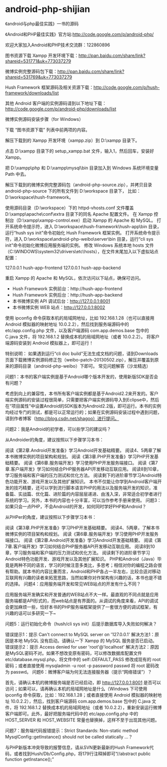 android-php-shijian
===================
《android与php最佳实践》一书的源码


《Android和PHP最佳实践》官方站:http://code.google.com/p/android-php/

欢迎大家加入Android和PHP技术交流群：122860896

图书资源下载
Xampp 开发环境下载：http://pan.baidu.com/share/link?shareid=531771&uk=773037279

微博实例完整源码包下载：http://pan.baidu.com/share/link?shareid=531769&uk=773037279

Hush Framework 框架源码及相关资源下载：http://code.google.com/p/hush-framework/downloads/list

其他 Android 客户端的实例源码请到以下地址下载：http://code.google.com/p/android-php/downloads/list

微博实例源码安装步骤（for Windows）

下载 “图书资源下载” 列表中前两项的内容。

解压下载到的 Xampp 开发环境（xampp.zip）到 D:\xampp 目录下。

点击 D:\xampp 目录下的 setup_xampp.bat 文件，输入1，然后回车，安装好 Xampp。

把 D:\xampp\php 和 D:\xampp\mysql\bin 目录加入到 Windows 系统环境变量 Path 中去。

解压下载到的微博实例完整源码包（android-php-source.zip），并拷贝目录 android-php-source 下的所有文件到 D:\workspace 目录下，
比如：D:\workspace\hush-framework。

使用源码目录（D:\workspace）下的 httpd-vhosts.conf 文件覆盖 D:\xampp\apache\conf\extra 目录下的同名 Apache 配置文件。
在 Xampp 控制台（D:\xampp\xampp-control.exe）启动 Xampp 的 Apache 和 MySQL。
打开系统命令提示符，进入 D:\workspace\hush-framework\hush-app\bin 目录，运行“hush sys init”命令初始化 Hush Framework 框架实例。
打开系统命令提示符，进入 D:\workspace\android-php-weibo\server\bin 目录，运行“cli sys init”命令初始化微博应用服务端的实例。
修改 Windows 系统本地 hosts 文件（C:\WINDOWS\system32\drivers\etc\hosts），在文件末尾加入以下虚拟站点配置：

127.0.0.1 hush-app-frontend
127.0.0.1 hush-app-backend

重启 Xampp 的 Apache 和 MySQL，依次访问以下站点，确保可访问。

 - Hush Framework 实例前台：http://hush-app-frontend   
 - Hush Framework 实例后台：http://hush-app-backend   
 - 本书微博实例 API 调试后台：http://127.0.0.1:8001   
 - 本书微博实例 WEB 站点：http://127.0.0.1:8002

使用 ipconfig 命令获取本机的局域网地址，比如 192.168.1.28（也可以直接用 Android 模拟器的映射地址 10.0.2.2），然后找到服务端源码中的 etc/app.config.php 文件，以及客户端源码 com.app.demos.base 包中的 C.java 文件，将 192.168.1.2 替换成本机的局域网地址（或者 10.0.2.2）。
将客户端源码安装到 Android 模拟器上，即可运行！

特别说明：
如果遇到运行“cli doc build”无法生成文档的问题，请到Downloads页面下载微博实例源码修正包（weibo-patch-20130502.zip），解压并覆盖到原来的源码目录（android-php-weibo）下即可。
常见问题解答（沙龙精选）

问题1：本书的客户端实例是基于Android哪个版本开发的，使用新版SDK是否会有问题？

考虑到向上的兼容性，本书所有客户端实例都是基于Android2.2来开发的。客户端实例源码的安装过程很简单，只需要把客户端实例源码导入到Eclipse中，然后在“项目属性”中设置Android的SDK版本为Android2.2版，即可运行。本书的实例均经过专门的测试，都是可以正常运行的；如果在实例源码安装过程中遇到问题，请到作者博客（http://blog.csdn.net/shagoo）进行提问。

问题2：我是Android的初学者，可以些学习的建议吗？

从Androider的角度，建议按照以下步骤学习本书：

 阅读《第2章.Android开发准备》学习Android开发基础精要。 阅读4、5两章了解本书微博实例的项目架构和规划。
 阅读《第3章.PHP开发准备》学习PHP开发基础精要。 阅读《第6章.服务端开发》学习使用PHP开发服务端接口。
 阅读《第7章.客户端开发》学习如何结合PHP服务器API开发移动互联应用。 阅读8到10章，学习服务端和客户端的压力测试和优化方法。
 阅读剩下的进阶章节学习Android特色功能开发、游戏开发以及其他扩展知识。
 本书不仅能让你学到Android客户端开发的技巧精要，还可以学到流行脚本语言PHP的用法以及服务端开发的知识，准备篇、实战篇、优化篇、进阶篇的内容层层递进、由浅入深，非常适合初学者进行系统的学习。另外，本书的内容也十分丰富，可以当作参考手册来使用。
 问题3：如果只会一点PHP，不会Android的开发，如何同时学好PHP和Android？

从PHPer的角度，建议按照以下步骤学习本书：

阅读《第3章.PHP开发准备》学习PHP开发基础精要。
阅读4、5两章，了解本书微博实例的项目架构和规划。
阅读《第6章.服务端开发》学习使用PHP开发服务端接口。
阅读《第2章.Android开发准备》学习Android开发基础精要。
阅读《第7章.客户端开发》学习如何结合PHP服务器API开发移动互联应用。
阅读8到10章，学习服务端和客户端的压力测试和优化方法。
阅读剩下的进阶章节学习Android特色功能开发、游戏开发以及其他扩展知识。
PHP和Android（Java）毕竟是两种不同的语言，学习的时候注意多类比，多思考；相信对你的编程之路会很有帮助。就本书的内容比重而言，Android和PHP各占一半左右，比较合适对移动互联网有兴趣的读者来拓宽思路，当然如果你对作架构有兴趣的话，本书也是不错的选择。
问题4：应用服务端开发和常见WEB站点的开发有什么不同？

应用服务端开发确实和开发普通的WEB站点不大一样。最直观的不同点就是应用服务端都是API形式的，而web站点是有界面的。从调试的角度来看，API的调试会更加麻烦一些，恰好本书的PHP服务端框架提供了一套很方便的调试框架，有兴趣的话可以多研究一下~

问题5：运行初始化命令（hush/cli sys init）后提示数据库导入失败如何解决？

错误提示1：提示 Can't connect to MySQL server on '127.0.0.1'
解决方法1：原因是本地 MySQL 没有启动。请确认一下 Xampp 的 MySQL 服务是否已启动。
错误提示2：提示 Access denied for user 'root'@'localhost'
解决方法2：原因是MySQL密码不对。如果不想改变原有密码，可以修改数据库配置文件 etc/database.mysql.php，将文件中的 self::DEFAULT_PASS 修改成现有的 root 密码；或者直接使用 mysqladmin -u root -p password passwd 将 root 密码改为 passwd。
问题6：微博客户端为何无法连接服务器（提示“网络错误”）？

首先，请确认本机的微博服务端是否已经启动，即 http://127.0.0.1:8001 是否可以访问；如果可以，请再确认本机的局域网地址是什么（Windows 下可使用 ipconfig 命令获取，比如：192.168.1.28；或者直接使用 Android 模拟器的映射地址 10.0.2.2），然后，找到客户端源码 com.app.demos.base 包中的 C.java 文件，将 192.168.1.2 替换成本机的局域网地址（或者 10.0.2.2），重新安装运行微博客户端即可。此外，最好把服务端代码中的 etc/app.config.php 中的 HOST_SERVER 和 HOST_WEBSITE 常量也替换掉，这样不至于出现其他问题。

问题7：服务端代码报错提示：Strict Standards: Non-static method MysqlConfig::getInstance() should not be called statically ...？

与PHP新版本冲突导致的报警信息，请从SVN更新最新的Hush Framework代码，或者找到Hush/Db/Config.php，将179行注释掉即可“//abstract public function getInstance();”
